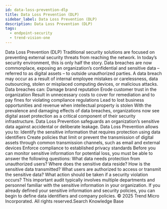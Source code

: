 ```yaml
---
id: data-loss-prevention-dlp
title: Data Loss Prevention (DLP)
sidebar_label: Data Loss Prevention (DLP)
description: Data Loss Prevention (DLP)
tags:
  - endpoint-security
  - trend-vision-one
---
```


 Data Loss Prevention (DLP) Traditional security solutions are focused on preventing external security threats from reaching the network. In today’s security environment, this is only half the story. Data breaches are now commonplace, exposing an organization’s confidential and sensitive data – referred to as digital assets – to outside unauthorized parties. A data breach may occur as a result of internal employee mistakes or carelessness, data outsourcing, stolen or misplaced computing devices, or malicious attacks. Data breaches can: Damage brand reputation Erode customer trust in the organization Result in unnecessary costs to cover for remediation and to pay fines for violating compliance regulations Lead to lost business opportunities and revenue when intellectual property is stolen With the prevalence and damaging effects of data breaches, organizations now see digital asset protection as a critical component of their security infrastructure. Data Loss Prevention safeguards an organization’s sensitive data against accidental or deliberate leakage. Data Loss Prevention allows you to: Identify the sensitive information that requires protection using data identifiers Create policies that limit or prevent the transmission of digital assets through common transmission channels, such as email and external devices Enforce compliance to established privacy standards Before you can monitor sensitive information for potential loss, you must be able to answer the following questions: What data needs protection from unauthorized users? Where does the sensitive data reside? How is the sensitive data transmitted? What users are authorized to access or transmit the sensitive data? What action should be taken if a security violation occurs? This important audit typically involves multiple departments and personnel familiar with the sensitive information in your organization. If you already defined your sensitive information and security policies, you can begin to define data identifiers and company policies. © 2025 Trend Micro Incorporated. All rights reserved.Search Knowledge Base